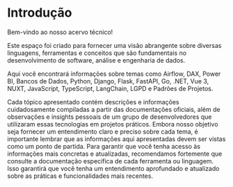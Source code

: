 # Introdução

Bem-vindo ao nosso acervo técnico!

Este espaço foi criado para fornecer uma visão abrangente sobre diversas linguagens, ferramentas e conceitos que são fundamentais no desenvolvimento de software, análise e engenharia de dados.

Aqui você encontrará informações sobre temas como Airflow, DAX, Power BI, Bancos de Dados, Python, Django, Flask, FastAPI, Go, .NET, Vue 3, NUXT, JavaScript, TypeScript, LangChain, LGPD e Padrões de Projetos.

Cada tópico apresentado contém descrições e informações cuidadosamente compiladas a partir das documentações oficiais, além de observações e insights pessoais de um grupo de desenvolvedores que utilizaram essas tecnologias em projetos práticos. Embora nosso objetivo seja fornecer um entendimento claro e preciso sobre cada tema, é importante lembrar que as informações aqui apresentadas devem ser vistas como um ponto de partida. Para garantir que você tenha acesso às informações mais concretas e atualizadas, recomendamos fortemente que consulte a documentação específica de cada ferramenta ou linguagem. Isso garantirá que você tenha um entendimento aprofundado e atualizado sobre as práticas e funcionalidades mais recentes.

